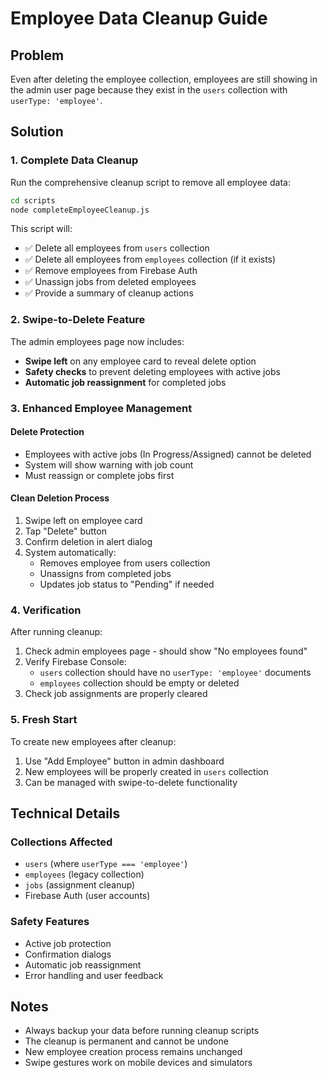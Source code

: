 # Employee Data Cleanup Guide

## Problem
Even after deleting the employee collection, employees are still showing in the admin user page because they exist in the `users` collection with `userType: 'employee'`.

## Solution

### 1. Complete Data Cleanup

Run the comprehensive cleanup script to remove all employee data:

```bash
cd scripts
node completeEmployeeCleanup.js
```

This script will:
- ✅ Delete all employees from `users` collection
- ✅ Delete all employees from `employees` collection (if it exists)
- ✅ Remove employees from Firebase Auth
- ✅ Unassign jobs from deleted employees
- ✅ Provide a summary of cleanup actions

### 2. Swipe-to-Delete Feature

The admin employees page now includes:
- **Swipe left** on any employee card to reveal delete option
- **Safety checks** to prevent deleting employees with active jobs
- **Automatic job reassignment** for completed jobs

### 3. Enhanced Employee Management

#### Delete Protection
- Employees with active jobs (In Progress/Assigned) cannot be deleted
- System will show warning with job count
- Must reassign or complete jobs first

#### Clean Deletion Process
1. Swipe left on employee card
2. Tap "Delete" button
3. Confirm deletion in alert dialog
4. System automatically:
   - Removes employee from users collection
   - Unassigns from completed jobs
   - Updates job status to "Pending" if needed

### 4. Verification

After running cleanup:
1. Check admin employees page - should show "No employees found"
2. Verify Firebase Console:
   - `users` collection should have no `userType: 'employee'` documents
   - `employees` collection should be empty or deleted
3. Check job assignments are properly cleared

### 5. Fresh Start

To create new employees after cleanup:
1. Use "Add Employee" button in admin dashboard
2. New employees will be properly created in `users` collection
3. Can be managed with swipe-to-delete functionality

## Technical Details

### Collections Affected
- `users` (where `userType === 'employee'`)
- `employees` (legacy collection)
- `jobs` (assignment cleanup)
- Firebase Auth (user accounts)

### Safety Features
- Active job protection
- Confirmation dialogs
- Automatic job reassignment
- Error handling and user feedback

## Notes

- Always backup your data before running cleanup scripts
- The cleanup is permanent and cannot be undone
- New employee creation process remains unchanged
- Swipe gestures work on mobile devices and simulators